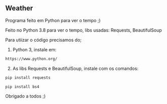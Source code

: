 ## Weather
Programa feito em Python para ver o tempo ;)

Feito no Python 3.8 para ver o tempo, libs usadas: Requests, BeautifulSoup

Para utiizar o código precisamos do;

1. Python 3, instale em:
  ```sh
  https://www.python.org/
  ```
2. As libs Requests e BeautifulSoup, instale com os comandos:
  ```sh
  pip install requests
  ```
  ```sh
  pip install bs4
  ```
Obrigado a todos ;)

